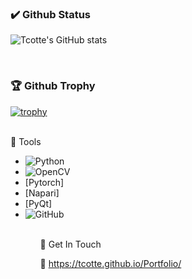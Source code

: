 <!-- ### Hi there 👋 -->

<!--
**tcotte/tcotte** is a ✨ _special_ ✨ repository because its `README.md` (this file) appears on your GitHub profile.

Here are some ideas to get you started:

- 🔭 I’m currently working on ...
- 🌱 I’m currently learning ...
- 👯 I’m looking to collaborate on ...
- 🤔 I’m looking for help with ...
- 💬 Ask me about ...
- 📫 How to reach me: ...
- 😄 Pronouns: ...
- ⚡ Fun fact: ...
-->

### ✔️ Github Status

![Tcotte's GitHub stats](https://github-readme-stats.vercel.app/api?username=tcotte&show_icons=true&theme=merko)

<br/>

 ### 🏆 Github Trophy
[![trophy](https://github-profile-trophy.vercel.app/?username=tcotte&row=1&column=3&theme=onedark)](https://github.com/tcotte/github-profile-trophy)

<br/>
🔨 Tools    
<ul>
<li><img src="https://camo.githubusercontent.com/fec461a70436d2fe60330bad2204fd320557bdf21ac9877d6b3c04155c859a8b/68747470733a2f2f696d672e736869656c64732e696f2f62616467652f2d507974686f6e2d626c61636b3f7374796c653d666c6174266c6f676f3d707974686f6e266c696e6b3d68747470733a2f2f6769746875622e636f6d2f73696575776531" alt="Python" data-canonical-src="https://img.shields.io/badge/-Python-black?style=flat&amp;logo=python&amp;link=https://github.com/sieuwe1" style="max-width: 100%;"></li>
<li><img src="https://camo.githubusercontent.com/b59530b8d0f44ec6602f42c02c7f26443b3179db094d469fe1af7630141e95b2/68747470733a2f2f696d672e736869656c64732e696f2f62616467652f2d4f70656e43562d626c75653f7374796c653d666c6174266c6f676f3d6f70656e6376266c696e6b3d68747470733a2f2f6769746875622e636f6d2f73696575776531" alt="OpenCV" data-canonical-src="https://img.shields.io/badge/-OpenCV-blue?style=flat&amp;logo=opencv&amp;link=https://github.com/sieuwe1" style="max-width: 100%;"> </li>
<li>[Pytorch]</li> 
<li>[Napari]</li> 
<li>[PyQt]</li>
<li><img src="https://camo.githubusercontent.com/cb027c2f8d6816c604ada33a444e87c3af78568bf0c58ab6e58832fe4bec7c40/68747470733a2f2f696d672e736869656c64732e696f2f62616467652f2d4769744875622d3138313731373f7374796c653d666c6174266c6f676f3d676974687562266c696e6b3d68747470733a2f2f6769746875622e636f6d2f73696575776531" alt="GitHub" data-canonical-src="https://img.shields.io/badge/-GitHub-181717?style=flat&amp;logo=github&amp;link=https://github.com/sieuwe1" style="max-width: 100%;"></li>
<ul/>

<br/>
💬 Get In Touch

🚀 https://tcotte.github.io/Portfolio/
